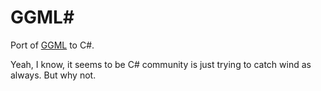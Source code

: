 # GGML#

Port of [GGML](https://github.com/ggerganov/ggml) to C#.

Yeah, I know, it seems to be C# community is just trying to catch wind as always. But why not.
